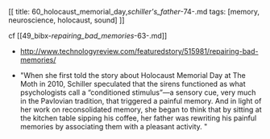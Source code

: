 [[
title: 60_holocaust_memorial_day,_schiller's_father_-74-.md
tags: [memory, neuroscience, holocaust, sound]
]]

cf
[[49_bibx-_repairing_bad_memories_-63-.md]]

- <http://www.technologyreview.com/featuredstory/515981/repairing-bad-memories/>

+ "When she first told the story about Holocaust Memorial Day at The Moth in 2010, Schiller speculated that the sirens functioned as what psychologists call a “conditioned stimulus”—a sensory cue, very much in the Pavlovian tradition, that triggered a painful memory. And in light of her work on reconsolidated memory, she began to think that by sitting at the kitchen table sipping his coffee, her father was rewriting his painful memories by associating them with a pleasant activity. "

